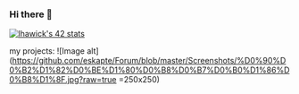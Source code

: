 ### Hi there 👋

<!--
**eskapte/eskapte** is a ✨ _special_ ✨ repository because its `README.md` (this file) appears on your GitHub profile.

Here are some ideas to get you started:

- 🔭 I’m currently working on ...
- 🌱 I’m currently learning ...
- 👯 I’m looking to collaborate on ...
- 🤔 I’m looking for help with ...
- 💬 Ask me about ...
- 📫 How to reach me: ...
- 😄 Pronouns: ...
- ⚡ Fun fact: ...
-->

[![lhawick's 42 stats](https://badge42.herokuapp.com/api/stats/lhawick?cursus=42cursus)](https://github.com/JaeSeoKim/badge42)


my projects:
![Image alt](https://github.com/eskapte/Forum/blob/master/Screenshots/%D0%90%D0%B2%D1%82%D0%BE%D1%80%D0%B8%D0%B7%D0%B0%D1%86%D0%B8%D1%8F.jpg?raw=true =250x250)
